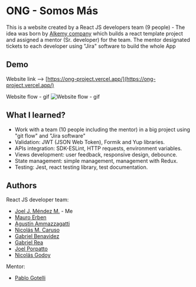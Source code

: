 # ONG - Somos Más

This is a website created by a React JS developers team (9 people) - The idea was born by [Alkemy company](https://www.alkemy.org/) which builds a react template project and assigned a mentor (Sr. developer) for the team. The mentor designated tickets to each developer using "Jira" software to build the whole App

## Demo

Website link --> [https://ong-project.vercel.app/](https://ong-project.vercel.app/)

Website flow - gif
![Website flow - gif](./src/Assets/ONG.gif)

## What I learned?

- Work with a team (10 people including the mentor) in a big project using "git flow" and "Jira software"
- Validation: JWT (JSON Web Token), Formik and Yup libraries.
- APIs integration: SDK-ESLint, HTTP requests, environment variables.
- Views development: user feedback, responsive design, debounce.
- State management: simple management, management with Redux.
- Testing: Jest, react testing library, test documentation.

## Authors

React JS developer team:
- [Joel J. Méndez M.](https://www.github.com/octokatherine) - Me
- [Mauro Erben](https://www.linkedin.com/in/mauro-erben-247911178/)
- [Agustín Ammazzagatti](https://www.linkedin.com/in/agustin-ammazzagatti/)
- [Nicolás M. Caruso](https://www.linkedin.com/in/nicolascaruso/)
- [Gabriel Benavidez](https://www.linkedin.com/in/gabriel-benavidez-8a32b3178/)
- [Gabriel Rea](https://www.linkedin.com/in/gabjtdev/)
- [Joel Porpatto](https://www.linkedin.com/in/joelporpatto/)
- [Nicolás Godoy](https://www.linkedin.com/in/nicol%C3%A1s-godoy-499422180/)

Mentor: 
- [Pablo Gotelli](https://www.linkedin.com/in/pablo-gotelli-416096110/)